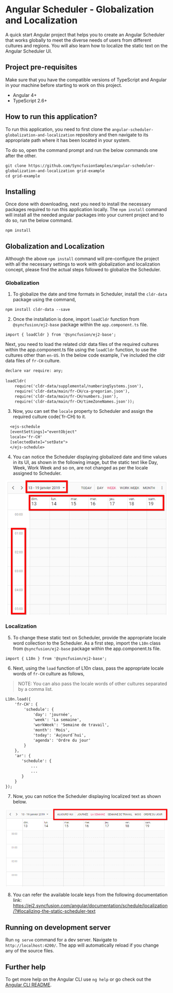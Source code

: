 # Angular Scheduler - Globalization and Localization
A quick start Angular project that helps you to create an Angular Scheduler that works globally to meet the diverse needs of users from different cultures and regions. You will also learn how to localize the static text on the Angular Scheduler UI.

## Project pre-requisites
Make sure that you have the compatible versions of TypeScript and Angular in your machine before starting to work on this project.
* Angular 4+
* TypeScript 2.6+

## How to run this application?
To run this application, you need to first clone the `angular-scheduler-globalization-and-localization` repository and then navigate to its appropriate path where it has been located in your system.

To do so, open the command prompt and run the below commands one after the other.

```
git clone https://github.com/SyncfusionSamples/angular-scheduler-globalization-and-localization grid-example
cd grid-example
```

## Installing
Once done with downloading, next you need to install the necessary packages required to run this application locally. The `npm install` command will install all the needed angular packages into your current project and to do so, run the below command.

```
npm install
```

## Globalization and Localization
Although the above `npm install` command will pre-configure the project with all the necessary settings to work with globalization and localization concept, please find the actual steps followed to globalize the Scheduler.

### Globalization
1. To globalize the date and time formats in Scheduler, install the `cldr-data` package using the command,

```
npm install cldr-data --save
```

2. Once the installation is done, import `loadCldr` function from `@syncfusion/ej2-base` package within the `app.component.ts` file.

```
import { loadCldr } from '@syncfusion/ej2-base';
```

Next, you need to load the related cldr data files of the required cultures within the app.component.ts file using the `loadCldr` function, to use the cultures other than `en-US`. In the below code example, I've included the cldr data files of `fr-CH` culture.

```
declare var require: any;

loadCldr(
    require('cldr-data/supplemental/numberingSystems.json'),
    require('cldr-data/main/fr-CH/ca-gregorian.json'),
    require('cldr-data/main/fr-CH/numbers.json'),
    require('cldr-data/main/fr-CH/timeZoneNames.json'));
```

3. Now, you can set the `locale` property to Scheduler and assign the required culture code(`fr-CH) to it.

```
  <ejs-schedule 
  [eventSettings]="eventObject"
  locale='fr-CH' 
  [selectedDate]="setDate">
  </ejs-schedule>
```

4. You can notice the Scheduler displaying globalized date and time values in its UI, as shown in the following image, but the static text like Day, Week, Work Week and so on, are not changed as per the locale assigned to Scheduler.

![Globalization in Scheduler](globalize.png)

### Localization

5. To change these static text on Scheduler, provide the appropriate locale word collection to the Scheduler. As a first step, import the `L10n` class from `@syncfusion/ej2-base` package within the app.component.ts file.

```
import { L10n } from '@syncfusion/ej2-base';
```

6. Next, using the `load` function of L10n class, pass the appropriate locale words of `fr-CH` culture as follows,

> NOTE: You can also pass the locale words of other cultures separated by a comma list.

```
L10n.load({
    'fr-CH': {
        'schedule': {
            'day': 'journée',
            'week': 'La semaine',
            'workWeek': 'Semaine de travail',
            'month': 'Mois',
            'today': 'Aujourd`hui',
            'agenda': 'Ordre du jour'
        }
    },
    'ar': {
       'schedule': {
           ...
           ...
       }
    }
});
```

7. Now, you can notice the Scheduler displaying localized text as shown below.

![Localization in Scheduler](localize.png) 

8. You can refer the available locale keys from the following documentation link:
https://ej2.syncfusion.com/angular/documentation/schedule/localization/?#localizing-the-static-scheduler-text

## Running on development server
Run `ng serve` command for a dev server. Navigate to `http://localhost:4200/`. The app will automatically reload if you change any of the source files.

## Further help

To get more help on the Angular CLI use `ng help` or go check out the [Angular CLI README](https://github.com/angular/angular-cli/blob/master/README.md).

